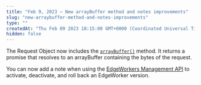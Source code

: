 ```yaml
---
title: "Feb 9, 2023 — New arrayBuffer method and notes improvements"
slug: "new-arraybuffer-method-and-notes-improvements"
type: ""
createdAt: "Thu Feb 09 2023 18:15:00 GMT+0000 (Coordinated Universal Time)"
hidden: false
---
```

The Request Object now includes the [`arrayBuffer()`](doc:request-object#arraybuffer) method. It returns a promise that resolves to an arrayBuffer containing the bytes of the request.

You can now add a note when using the [EdgeWorkers Management API](ref:api) to activate, deactivate, and roll back an EdgeWorker version.